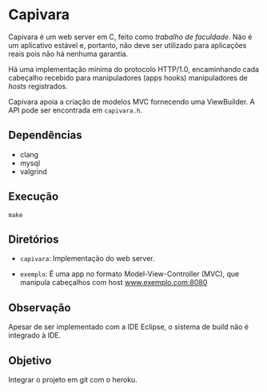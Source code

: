 Capivara
==========

Capivara é um web server em C, feito como *trabalho de faculdade*.  Não é 
um aplicativo estável e, portanto, não deve ser utilizado para aplicações 
reais pois não há nenhuma garantia.

Há uma implementação mínima do protocolo HTTP/1.0, encaminhando cada
cabeçalho recebido para 
manipuladores (apps hooks) manipuladores de *hosts* registrados.

Capivara apoia a criação de modelos MVC fornecendo uma ViewBuilder.
A API pode ser encontrada em `capivara.h`.

Dependências
------------

 * clang
 * mysql
 * valgrind

Execução
--------

```
make
```


Diretórios
----------

 * `capivara`: Implementação do web server.

 * `exemplo`: É uma app no formato Model-View-Controller (MVC), que
 manipula cabeçalhos com host www.exemplo.com:8080


Observação
----------

Apesar de ser implementado com a IDE Eclipse, o sistema de build não é
integrado à IDE.


Objetivo
--------

Integrar o projeto em git com o heroku.

